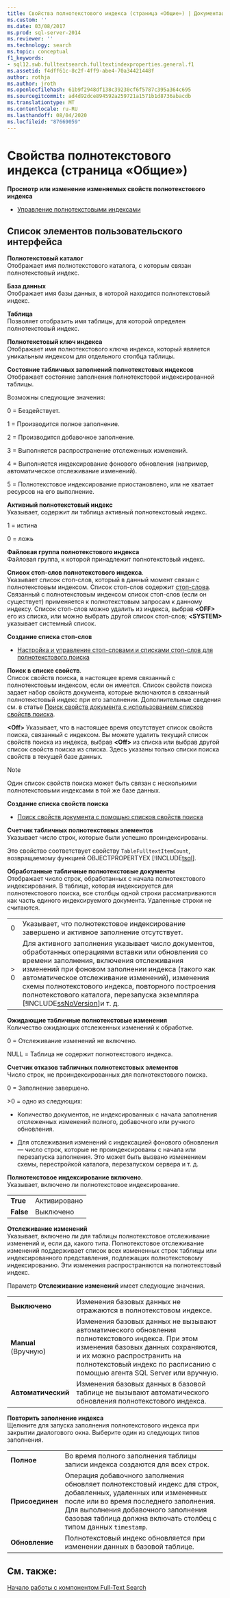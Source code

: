 ```yaml
---
title: Свойства полнотекстового индекса (страница «Общие») | Документация Майкрософт
ms.custom: ''
ms.date: 03/08/2017
ms.prod: sql-server-2014
ms.reviewer: ''
ms.technology: search
ms.topic: conceptual
f1_keywords:
- sql12.swb.fulltextsearch.fulltextindexproperties.general.f1
ms.assetid: f4dff61c-8c2f-4ff9-abe4-70a34421448f
author: rothja
ms.author: jroth
ms.openlocfilehash: 61b9f2948df138c39230cf6f5787c395a364c695
ms.sourcegitcommit: ad4d92dce894592a259721a1571b1d8736abacdb
ms.translationtype: MT
ms.contentlocale: ru-RU
ms.lasthandoff: 08/04/2020
ms.locfileid: "87669059"
---
```

# <a name="full-text-index-properties-general-page"></a>Свойства полнотекстового индекса (страница «Общие»)
  **Просмотр или изменение изменяемых свойств полнотекстового индекса**  
  
-   [Управление полнотекстовыми индексами](../relational-databases/indexes/indexes.md)  
  
## <a name="ui-element-list"></a>Список элементов пользовательского интерфейса  
 **Полнотекстовый каталог**  
 Отображает имя полнотекстового каталога, с которым связан полнотекстовый индекс.  
  
 **База данных**  
 Отображает имя базы данных, в которой находится полнотекстовый индекс.  
  
 **Таблица**  
 Позволяет отобразить имя таблицы, для которой определен полнотекстовый индекс.  
  
 **Полнотекстовый ключ индекса**  
 Отображает имя полнотекстового ключа индекса, который является уникальным индексом для отдельного столбца таблицы.  
  
 **Состояние табличных заполнений полнотекстовых индексов**  
 Отображает состояние заполнения полнотекстовой индексированной таблицы.  
  
 Возможны следующие значения:  
  
 0 = Бездействует.  
  
 1 = Производится полное заполнение.  
  
 2 = Производится добавочное заполнение.  
  
 3 = Выполняется распространение отслеженных изменений.  
  
 4 = Выполняется индексирование фонового обновления (например, автоматическое отслеживание изменений).  
  
 5 = Полнотекстовое индексирование приостановлено, или не хватает ресурсов на его выполнение.  
  
 **Активный полнотекстовый индекс**  
 Указывает, содержит ли таблица активный полнотекстовый индекс.  
  
 1 = истина  
  
 0 = ложь  
  
 **Файловая группа полнотекстового индекса**  
 Файловая группа, к которой принадлежит полнотекстовый индекс.  
  
 **Список стоп-слов полнотекстового индекса**.  
 Указывает список стоп-слов, который в данный момент связан с полнотекстовым индексом. Список стоп-слов содержит [стоп-слова](../relational-databases/search/full-text-search.md). Связанный с полнотекстовым индексом список стоп-слов (если он существует) применяется к полнотекстовым запросам к данному индексу. Список стоп-слов можно удалить из индекса, выбрав **\<OFF>** его из списка, или можно выбрать другой список стоп-слов; **\<SYSTEM>** указывает системный список.  
  
 **Создание списка стоп-слов**  
  
-   [Настройка и управление стоп-словами и списками стоп-слов для полнотекстового поиска](../relational-databases/search/full-text-search.md)  
  
 **Поиск в списке свойств**.  
 Список свойств поиска, в настоящее время связанный с полнотекстовым индексом, если он имеется. Список свойств поиска задает набор свойств документа, которые включаются в связанный полнотекстовый индекс при его заполнении. Дополнительные сведения см. в статье [Поиск свойств документа с использованием списков свойств поиска](../relational-databases/search/search-document-properties-with-search-property-lists.md).  
  
 **\<Off>** Указывает, что в настоящее время отсутствует список свойств поиска, связанный с индексом. Вы можете удалить текущий список свойств поиска из индекса, выбрав **\<Off>** из списка или выбрав другой список свойств поиска из списка. Здесь указаны только списки поиска свойств в текущей базе данных.  
  
> [!NOTE]  
>  Один список свойств поиска может быть связан с несколькими полнотекстовыми индексами в той же базе данных.  
  
 **Создание списка свойств поиска**  
  
-   [Поиск свойств документа с помощью списков свойств поиска](../relational-databases/search/search-document-properties-with-search-property-lists.md)  
  
 **Счетчик табличных полнотекстовых элементов**  
 Указывает число строк, которые были успешно проиндексированы.  
  
 Это свойство соответствует свойству `TableFulltextItemCount`, возвращаемому функцией OBJECTPROPERTYEX [!INCLUDE[tsql](../includes/tsql-md.md)].  
  
 **Обработанные табличные полнотекстовые документы**  
 Отображает число строк, обработанных с начала полнотекстового индексирования. В таблице, которая индексируется для полнотекстового поиска, все столбцы одной строки рассматриваются как часть единого индексируемого документа. Удаленные строки не считаются.  
  
|||  
|-|-|  
|0|Указывает, что полнотекстовое индексирование завершено и активное заполнение отсутствует.|  
|> 0|Для активного заполнения указывает число документов, обработанных операциями вставки или обновления со времени заполнения, включения отслеживания изменений при фоновом заполнении индекса (такого как автоматическое отслеживание изменений), изменения схемы полнотекстового индекса, повторного построения полнотекстового каталога, перезапуска экземпляра [!INCLUDE[ssNoVersion](../includes/ssnoversion-md.md)]и т. д.|  
  
 **Ожидающие табличные полнотекстовые изменения**  
 Количество ожидающих отслеженных изменений к обработке.  
  
 0 = Отслеживание изменений не включено.  
  
 NULL = Таблица не содержит полнотекстового индекса.  
  
 **Счетчик отказов табличных полнотекстовых элементов**  
 Число строк, не проиндексированных для полнотекстового поиска.  
  
 0 = Заполнение завершено.  
  
 \>0 = одно из следующих:  
  
-   Количество документов, не индексированных с начала заполнения отслеженных изменений полного, добавочного или ручного обновления.  
  
-   Для отслеживания изменений с индексацией фонового обновления — число строк, которые не проиндексированы с начала или перезапуска заполнения. Это может быть вызвано изменением схемы, перестройкой каталога, перезапуском сервера и т. д.  
  
 **Полнотекстовое индексирование включено**.  
 Указывает, включено ли полнотекстовое индексирование.  
  
|||  
|-|-|  
|**True**|Активировано|  
|**False**|Выключено|  
  
 **Отслеживание изменений**  
 Указывает, включено ли для таблицы полнотекстовое отслеживание изменений и, если да, какого типа. Полнотекстовое отслеживание изменений поддерживает список всех измененных строк таблицы или индексированного представления, подлежащих полнотекстовому индексированию. Эти изменения распространяются на полнотекстовый индекс.  
  
 Параметр **Отслеживание изменений** имеет следующие значения.  
  
|||  
|-|-|  
|**Выключено**|Изменения базовых данных не отражаются в полнотекстовом индексе.|  
|**Manual** (Вручную)|Изменения базовых данных не вызывают автоматического обновления полнотекстового индекса. При этом изменения базовых данных сохраняются, и их можно распространить на полнотекстовый индекс по расписанию с помощью агента SQL Server или вручную.|  
|**Автоматический**|Изменения базовых данных в базовой таблице не вызывают автоматического обновления полнотекстового индекса.|  
  
 **Повторить заполнение индекса**  
 Щелкните для запуска заполнения полнотекстового индекса при закрытии диалогового окна. Выберите один из следующих типов заполнения.  
  
|||  
|-|-|  
|**Полное**|Во время полного заполнения таблицы записи индекса создаются для всех строк.|  
|**Присоединен**|Операция добавочного заполнения обновляет полнотекстовый индекс для строк, добавленных, удаленных или измененных после или во время последнего заполнения. Для выполнения добавочного заполнения базовая таблица должна включать столбец с типом данных `timestamp`.|  
|**Обновление**|Полнотекстовый индекс обновляется при изменении данных в базовой таблице.|  
  
## <a name="see-also"></a>См. также:  
 [Начало работы с компонентом Full-Text Search](../relational-databases/search/get-started-with-full-text-search.md)  
  
  
